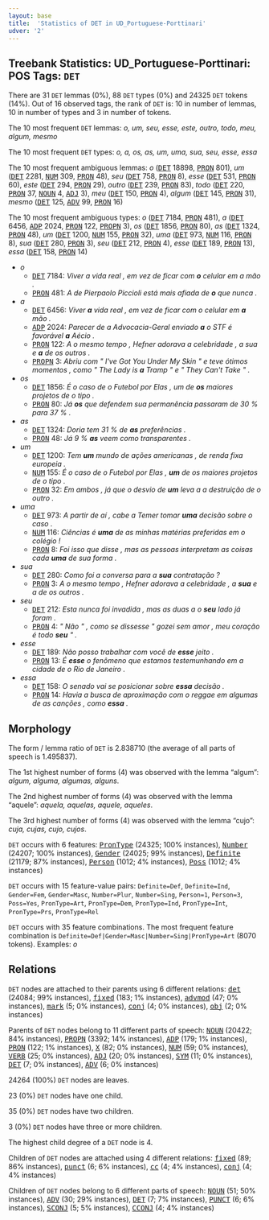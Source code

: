 ```yaml
---
layout: base
title:  'Statistics of DET in UD_Portuguese-Porttinari'
udver: '2'
---
```


## Treebank Statistics: UD_Portuguese-Porttinari: POS Tags: `DET`

There are 31 `DET` lemmas (0%), 88 `DET` types (0%) and 24325 `DET` tokens (14%).
Out of 16 observed tags, the rank of `DET` is: 10 in number of lemmas, 10 in number of types and 3 in number of tokens.

The 10 most frequent `DET` lemmas: <em>o, um, seu, esse, este, outro, todo, meu, algum, mesmo</em>

The 10 most frequent `DET` types:  <em>o, a, os, as, um, uma, sua, seu, esse, essa</em>

The 10 most frequent ambiguous lemmas: <em>o</em> (<tt><a href="pt_porttinari-pos-DET.html">DET</a></tt> 18898, <tt><a href="pt_porttinari-pos-PRON.html">PRON</a></tt> 801), <em>um</em> (<tt><a href="pt_porttinari-pos-DET.html">DET</a></tt> 2281, <tt><a href="pt_porttinari-pos-NUM.html">NUM</a></tt> 309, <tt><a href="pt_porttinari-pos-PRON.html">PRON</a></tt> 48), <em>seu</em> (<tt><a href="pt_porttinari-pos-DET.html">DET</a></tt> 758, <tt><a href="pt_porttinari-pos-PRON.html">PRON</a></tt> 8), <em>esse</em> (<tt><a href="pt_porttinari-pos-DET.html">DET</a></tt> 531, <tt><a href="pt_porttinari-pos-PRON.html">PRON</a></tt> 60), <em>este</em> (<tt><a href="pt_porttinari-pos-DET.html">DET</a></tt> 294, <tt><a href="pt_porttinari-pos-PRON.html">PRON</a></tt> 29), <em>outro</em> (<tt><a href="pt_porttinari-pos-DET.html">DET</a></tt> 239, <tt><a href="pt_porttinari-pos-PRON.html">PRON</a></tt> 83), <em>todo</em> (<tt><a href="pt_porttinari-pos-DET.html">DET</a></tt> 220, <tt><a href="pt_porttinari-pos-PRON.html">PRON</a></tt> 37, <tt><a href="pt_porttinari-pos-NOUN.html">NOUN</a></tt> 4, <tt><a href="pt_porttinari-pos-ADJ.html">ADJ</a></tt> 3), <em>meu</em> (<tt><a href="pt_porttinari-pos-DET.html">DET</a></tt> 150, <tt><a href="pt_porttinari-pos-PRON.html">PRON</a></tt> 4), <em>algum</em> (<tt><a href="pt_porttinari-pos-DET.html">DET</a></tt> 145, <tt><a href="pt_porttinari-pos-PRON.html">PRON</a></tt> 31), <em>mesmo</em> (<tt><a href="pt_porttinari-pos-DET.html">DET</a></tt> 125, <tt><a href="pt_porttinari-pos-ADV.html">ADV</a></tt> 99, <tt><a href="pt_porttinari-pos-PRON.html">PRON</a></tt> 16)

The 10 most frequent ambiguous types:  <em>o</em> (<tt><a href="pt_porttinari-pos-DET.html">DET</a></tt> 7184, <tt><a href="pt_porttinari-pos-PRON.html">PRON</a></tt> 481), <em>a</em> (<tt><a href="pt_porttinari-pos-DET.html">DET</a></tt> 6456, <tt><a href="pt_porttinari-pos-ADP.html">ADP</a></tt> 2024, <tt><a href="pt_porttinari-pos-PRON.html">PRON</a></tt> 122, <tt><a href="pt_porttinari-pos-PROPN.html">PROPN</a></tt> 3), <em>os</em> (<tt><a href="pt_porttinari-pos-DET.html">DET</a></tt> 1856, <tt><a href="pt_porttinari-pos-PRON.html">PRON</a></tt> 80), <em>as</em> (<tt><a href="pt_porttinari-pos-DET.html">DET</a></tt> 1324, <tt><a href="pt_porttinari-pos-PRON.html">PRON</a></tt> 48), <em>um</em> (<tt><a href="pt_porttinari-pos-DET.html">DET</a></tt> 1200, <tt><a href="pt_porttinari-pos-NUM.html">NUM</a></tt> 155, <tt><a href="pt_porttinari-pos-PRON.html">PRON</a></tt> 32), <em>uma</em> (<tt><a href="pt_porttinari-pos-DET.html">DET</a></tt> 973, <tt><a href="pt_porttinari-pos-NUM.html">NUM</a></tt> 116, <tt><a href="pt_porttinari-pos-PRON.html">PRON</a></tt> 8), <em>sua</em> (<tt><a href="pt_porttinari-pos-DET.html">DET</a></tt> 280, <tt><a href="pt_porttinari-pos-PRON.html">PRON</a></tt> 3), <em>seu</em> (<tt><a href="pt_porttinari-pos-DET.html">DET</a></tt> 212, <tt><a href="pt_porttinari-pos-PRON.html">PRON</a></tt> 4), <em>esse</em> (<tt><a href="pt_porttinari-pos-DET.html">DET</a></tt> 189, <tt><a href="pt_porttinari-pos-PRON.html">PRON</a></tt> 13), <em>essa</em> (<tt><a href="pt_porttinari-pos-DET.html">DET</a></tt> 158, <tt><a href="pt_porttinari-pos-PRON.html">PRON</a></tt> 14)


* <em>o</em>
  * <tt><a href="pt_porttinari-pos-DET.html">DET</a></tt> 7184: <em>Viver a vida real , em vez de ficar com <b>o</b> celular em a mão .</em>
  * <tt><a href="pt_porttinari-pos-PRON.html">PRON</a></tt> 481: <em>A de Pierpaolo Piccioli está mais afiada de <b>o</b> que nunca .</em>
* <em>a</em>
  * <tt><a href="pt_porttinari-pos-DET.html">DET</a></tt> 6456: <em>Viver <b>a</b> vida real , em vez de ficar com o celular em <b>a</b> mão .</em>
  * <tt><a href="pt_porttinari-pos-ADP.html">ADP</a></tt> 2024: <em>Parecer de a Advocacia-Geral enviado <b>a</b> o STF é favorável <b>a</b> Aécio .</em>
  * <tt><a href="pt_porttinari-pos-PRON.html">PRON</a></tt> 122: <em>A o mesmo tempo , Hefner adorava a celebridade , a sua e <b>a</b> de os outros .</em>
  * <tt><a href="pt_porttinari-pos-PROPN.html">PROPN</a></tt> 3: <em>Abriu com " I've Got You Under My Skin " e teve ótimos momentos , como " The Lady is <b>a</b> Tramp " e " They Can't Take " .</em>
* <em>os</em>
  * <tt><a href="pt_porttinari-pos-DET.html">DET</a></tt> 1856: <em>É o caso de o Futebol por Elas , um de <b>os</b> maiores projetos de o tipo .</em>
  * <tt><a href="pt_porttinari-pos-PRON.html">PRON</a></tt> 80: <em>Já <b>os</b> que defendem sua permanência passaram de 30 % para 37 % .</em>
* <em>as</em>
  * <tt><a href="pt_porttinari-pos-DET.html">DET</a></tt> 1324: <em>Doria tem 31 % de <b>as</b> preferências .</em>
  * <tt><a href="pt_porttinari-pos-PRON.html">PRON</a></tt> 48: <em>Já 9 % <b>as</b> veem como transparentes .</em>
* <em>um</em>
  * <tt><a href="pt_porttinari-pos-DET.html">DET</a></tt> 1200: <em>Tem <b>um</b> mundo de ações americanas , de renda fixa europeia .</em>
  * <tt><a href="pt_porttinari-pos-NUM.html">NUM</a></tt> 155: <em>É o caso de o Futebol por Elas , <b>um</b> de os maiores projetos de o tipo .</em>
  * <tt><a href="pt_porttinari-pos-PRON.html">PRON</a></tt> 32: <em>Em ambos , já que o desvio de <b>um</b> leva a a destruição de o outro .</em>
* <em>uma</em>
  * <tt><a href="pt_porttinari-pos-DET.html">DET</a></tt> 973: <em>A partir de aí , cabe a Temer tomar <b>uma</b> decisão sobre o caso .</em>
  * <tt><a href="pt_porttinari-pos-NUM.html">NUM</a></tt> 116: <em>Ciências é <b>uma</b> de as minhas matérias preferidas em o colégio !</em>
  * <tt><a href="pt_porttinari-pos-PRON.html">PRON</a></tt> 8: <em>Foi isso que disse , mas as pessoas interpretam as coisas cada <b>uma</b> de sua forma .</em>
* <em>sua</em>
  * <tt><a href="pt_porttinari-pos-DET.html">DET</a></tt> 280: <em>Como foi a conversa para a <b>sua</b> contratação ?</em>
  * <tt><a href="pt_porttinari-pos-PRON.html">PRON</a></tt> 3: <em>A o mesmo tempo , Hefner adorava a celebridade , a <b>sua</b> e a de os outros .</em>
* <em>seu</em>
  * <tt><a href="pt_porttinari-pos-DET.html">DET</a></tt> 212: <em>Esta nunca foi invadida , mas as duas a o <b>seu</b> lado já foram .</em>
  * <tt><a href="pt_porttinari-pos-PRON.html">PRON</a></tt> 4: <em>" Não " , como se dissesse " gozei sem amor , meu coração é todo <b>seu</b> " .</em>
* <em>esse</em>
  * <tt><a href="pt_porttinari-pos-DET.html">DET</a></tt> 189: <em>Não posso trabalhar com você de <b>esse</b> jeito .</em>
  * <tt><a href="pt_porttinari-pos-PRON.html">PRON</a></tt> 13: <em>É <b>esse</b> o fenômeno que estamos testemunhando em a cidade de o Rio de Janeiro .</em>
* <em>essa</em>
  * <tt><a href="pt_porttinari-pos-DET.html">DET</a></tt> 158: <em>O senado vai se posicionar sobre <b>essa</b> decisão .</em>
  * <tt><a href="pt_porttinari-pos-PRON.html">PRON</a></tt> 14: <em>Havia a busca de aproximação com o reggae em algumas de as canções , como <b>essa</b> .</em>

## Morphology

The form / lemma ratio of `DET` is 2.838710 (the average of all parts of speech is 1.495837).

The 1st highest number of forms (4) was observed with the lemma “algum”: <em>algum, alguma, algumas, alguns</em>.

The 2nd highest number of forms (4) was observed with the lemma “aquele”: <em>aquela, aquelas, aquele, aqueles</em>.

The 3rd highest number of forms (4) was observed with the lemma “cujo”: <em>cuja, cujas, cujo, cujos</em>.

`DET` occurs with 6 features: <tt><a href="pt_porttinari-feat-PronType.html">PronType</a></tt> (24325; 100% instances), <tt><a href="pt_porttinari-feat-Number.html">Number</a></tt> (24207; 100% instances), <tt><a href="pt_porttinari-feat-Gender.html">Gender</a></tt> (24025; 99% instances), <tt><a href="pt_porttinari-feat-Definite.html">Definite</a></tt> (21179; 87% instances), <tt><a href="pt_porttinari-feat-Person.html">Person</a></tt> (1012; 4% instances), <tt><a href="pt_porttinari-feat-Poss.html">Poss</a></tt> (1012; 4% instances)

`DET` occurs with 15 feature-value pairs: `Definite=Def`, `Definite=Ind`, `Gender=Fem`, `Gender=Masc`, `Number=Plur`, `Number=Sing`, `Person=1`, `Person=3`, `Poss=Yes`, `PronType=Art`, `PronType=Dem`, `PronType=Ind`, `PronType=Int`, `PronType=Prs`, `PronType=Rel`

`DET` occurs with 35 feature combinations.
The most frequent feature combination is `Definite=Def|Gender=Masc|Number=Sing|PronType=Art` (8070 tokens).
Examples: <em>o</em>


## Relations

`DET` nodes are attached to their parents using 6 different relations: <tt><a href="pt_porttinari-dep-det.html">det</a></tt> (24084; 99% instances), <tt><a href="pt_porttinari-dep-fixed.html">fixed</a></tt> (183; 1% instances), <tt><a href="pt_porttinari-dep-advmod.html">advmod</a></tt> (47; 0% instances), <tt><a href="pt_porttinari-dep-mark.html">mark</a></tt> (5; 0% instances), <tt><a href="pt_porttinari-dep-conj.html">conj</a></tt> (4; 0% instances), <tt><a href="pt_porttinari-dep-obj.html">obj</a></tt> (2; 0% instances)

Parents of `DET` nodes belong to 11 different parts of speech: <tt><a href="pt_porttinari-pos-NOUN.html">NOUN</a></tt> (20422; 84% instances), <tt><a href="pt_porttinari-pos-PROPN.html">PROPN</a></tt> (3392; 14% instances), <tt><a href="pt_porttinari-pos-ADP.html">ADP</a></tt> (179; 1% instances), <tt><a href="pt_porttinari-pos-PRON.html">PRON</a></tt> (122; 1% instances), <tt><a href="pt_porttinari-pos-X.html">X</a></tt> (82; 0% instances), <tt><a href="pt_porttinari-pos-NUM.html">NUM</a></tt> (59; 0% instances), <tt><a href="pt_porttinari-pos-VERB.html">VERB</a></tt> (25; 0% instances), <tt><a href="pt_porttinari-pos-ADJ.html">ADJ</a></tt> (20; 0% instances), <tt><a href="pt_porttinari-pos-SYM.html">SYM</a></tt> (11; 0% instances), <tt><a href="pt_porttinari-pos-DET.html">DET</a></tt> (7; 0% instances), <tt><a href="pt_porttinari-pos-ADV.html">ADV</a></tt> (6; 0% instances)

24264 (100%) `DET` nodes are leaves.

23 (0%) `DET` nodes have one child.

35 (0%) `DET` nodes have two children.

3 (0%) `DET` nodes have three or more children.

The highest child degree of a `DET` node is 4.

Children of `DET` nodes are attached using 4 different relations: <tt><a href="pt_porttinari-dep-fixed.html">fixed</a></tt> (89; 86% instances), <tt><a href="pt_porttinari-dep-punct.html">punct</a></tt> (6; 6% instances), <tt><a href="pt_porttinari-dep-cc.html">cc</a></tt> (4; 4% instances), <tt><a href="pt_porttinari-dep-conj.html">conj</a></tt> (4; 4% instances)

Children of `DET` nodes belong to 6 different parts of speech: <tt><a href="pt_porttinari-pos-NOUN.html">NOUN</a></tt> (51; 50% instances), <tt><a href="pt_porttinari-pos-ADV.html">ADV</a></tt> (30; 29% instances), <tt><a href="pt_porttinari-pos-DET.html">DET</a></tt> (7; 7% instances), <tt><a href="pt_porttinari-pos-PUNCT.html">PUNCT</a></tt> (6; 6% instances), <tt><a href="pt_porttinari-pos-SCONJ.html">SCONJ</a></tt> (5; 5% instances), <tt><a href="pt_porttinari-pos-CCONJ.html">CCONJ</a></tt> (4; 4% instances)


